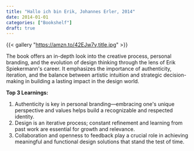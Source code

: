 ```yaml
---
title: "Hallo ich bin Erik, Johannes Erler, 2014"
date: 2014-01-01
categories: ["Bookshelf"]
draft: true
---
```


{{< gallery "https://amzn.to/42EJw7v,title.jpg" >}}

The book offers an in-depth look into the creative process, personal branding, and the evolution of design thinking through the lens of Erik Spiekermann's career. It emphasizes the importance of authenticity, iteration, and the balance between artistic intuition and strategic decision-making in building a lasting impact in the design world.

**Top 3 Learnings:**

1. Authenticity is key in personal branding—embracing one's unique perspective and values helps build a recognizable and respected identity.
2. Design is an iterative process; constant refinement and learning from past work are essential for growth and relevance.
3. Collaboration and openness to feedback play a crucial role in achieving meaningful and functional design solutions that stand the test of time.
